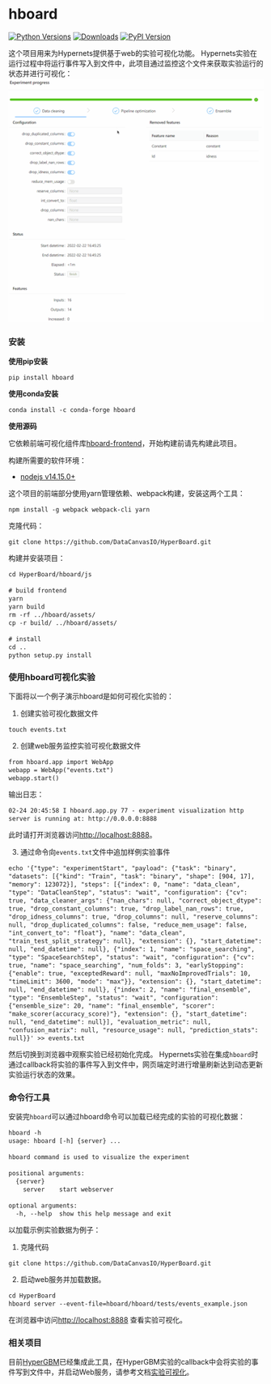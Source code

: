 # hboard

[![Python Versions](https://img.shields.io/pypi/pyversions/hboard.svg)](https://pypi.org/project/hboard)
[![Downloads](https://pepy.tech/badge/hboard)](https://pepy.tech/project/hboard)
[![PyPI Version](https://img.shields.io/pypi/v/hboard.svg)](https://pypi.org/project/hboard)


这个项目用来为Hypernets提供基于web的实验可视化功能。
Hypernets实验在运行过程中将运行事件写入到文件中，此项目通过监控这个文件来获取实验运行的状态并进行可视化：
![](../docs/images/experiment_process.gif)

### 安装

**使用pip安装**
```shell
pip install hboard
```

**使用conda安装**
```shell
conda install -c conda-forge hboard
```

**使用源码**

它依赖前端可视化组件库[hboard-frontend](../hboard-frontend)，开始构建前请先构建此项目。

构建所需要的软件环境：
- [nodejs v14.15.0+](https://nodejs.org/en/)

这个项目的前端部分使用yarn管理依赖、webpack构建，安装这两个工具：
```
npm install -g webpack webpack-cli yarn
```

克隆代码：
```shell
git clone https://github.com/DataCanvasIO/HyperBoard.git
```

构建并安装项目：
```shell
cd HyperBoard/hboard/js

# build frontend
yarn
yarn build
rm -rf ../hboard/assets/
cp -r build/ ../hboard/assets/

# install 
cd ..
python setup.py install
``` 
### 使用hboard可视化实验
下面将以一个例子演示hboard是如何可视化实验的：
1. 创建实验可视化数据文件
```shell
touch events.txt
```

2. 创建web服务监控实验可视化数据文件
```
from hboard.app import WebApp
webapp = WebApp("events.txt")
webapp.start()
```
输出日志：
```shell
02-24 20:45:58 I hboard.app.py 77 - experiment visualization http server is running at: http://0.0.0.0:8888
```
此时请打开浏览器访问[http://localhost:8888](http://localhost:8888)。

3. 通过命令向`events.txt`文件中追加样例实验事件

```shell
echo '{"type": "experimentStart", "payload": {"task": "binary", "datasets": [{"kind": "Train", "task": "binary", "shape": [904, 17], "memory": 123072}], "steps": [{"index": 0, "name": "data_clean", "type": "DataCleanStep", "status": "wait", "configuration": {"cv": true, "data_cleaner_args": {"nan_chars": null, "correct_object_dtype": true, "drop_constant_columns": true, "drop_label_nan_rows": true, "drop_idness_columns": true, "drop_columns": null, "reserve_columns": null, "drop_duplicated_columns": false, "reduce_mem_usage": false, "int_convert_to": "float"}, "name": "data_clean", "train_test_split_strategy": null}, "extension": {}, "start_datetime": null, "end_datetime": null}, {"index": 1, "name": "space_searching", "type": "SpaceSearchStep", "status": "wait", "configuration": {"cv": true, "name": "space_searching", "num_folds": 3, "earlyStopping": {"enable": true, "exceptedReward": null, "maxNoImprovedTrials": 10, "timeLimit": 3600, "mode": "max"}}, "extension": {}, "start_datetime": null, "end_datetime": null}, {"index": 2, "name": "final_ensemble", "type": "EnsembleStep", "status": "wait", "configuration": {"ensemble_size": 20, "name": "final_ensemble", "scorer": "make_scorer(accuracy_score)"}, "extension": {}, "start_datetime": null, "end_datetime": null}], "evaluation_metric": null, "confusion_matrix": null, "resource_usage": null, "prediction_stats": null}}' >> events.txt
```

然后切换到浏览器中观察实验已经初始化完成。
Hypernets实验在集成`hboard`时通过callback将实验的事件写入到文件中，网页端定时进行增量刷新达到动态更新实验运行状态的效果。

### 命令行工具

安装完`hboard`可以通过hboard命令可以加载已经完成的实验的可视化数据：
```shell
hboard -h
usage: hboard [-h] {server} ...

hboard command is used to visualize the experiment

positional arguments:
  {server}
    server    start webserver

optional arguments:
  -h, --help  show this help message and exit
```

以加载示例实验数据为例子：
1. 克隆代码
```shell
git clone https://github.com/DataCanvasIO/HyperBoard.git
```
2. 启动web服务并加载数据。
```shell
cd HyperBoard
hboard server --event-file=hboard/hboard/tests/events_example.json
```
在浏览器中访问[http://localhost:8888](http://localhost:8888) 查看实验可视化。

### 相关项目

目前[HyperGBM](https://github.com/DataCanvasIO/HyperGBM)已经集成此工具，在HyperGBM实验的callback中会将实验的事件写到文件中，并启动Web服务，请参考文档[实验可视化](https://hypergbm.readthedocs.io/zh_CN/latest/example_basic.html#web)。

